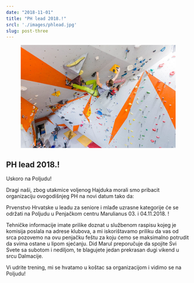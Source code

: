 ```yaml
---
date: "2018-11-01"
title: "PH lead 2018.!"
srcl: './images/phlead.jpg'
slug: post-three
---
```


<!-- markdownlint-disable MD033 -->


<figure class="figure">
    <img src="./images/phlead.jpg" alt="Title"/>
</figure>

## PH lead 2018.!

Uskoro na Poljudu!


Dragi naši, zbog utakmice voljenog Hajduka morali smo pribacit organizaciju ovogodišnjeg PH na novi datum tako da:

Prvenstvo Hrvatske u leadu za seniore i mlađe uzrasne kategorije će se održati na Poljudu u Penjačkom centru Marulianus 03. i 04.11.2018. !

Tehničke informacije imate prilike doznat u službenom raspisu kojeg je komisija poslala na adrese klubova, a mi iskorištavamo priliku da vas od srca pozovemo na ovu penjačku feštu za koju ćemo se maksimalno potrudit da svima ostane u lipom sjećanju. Did Marul preporučuje da spojite Svi Svete sa subotom i nediljom, te blagujete jedan prekrasan dugi vikend u srcu Dalmacije.

Vi udrite trening, mi se hvatamo u koštac sa organizacijom i vidimo se na Poljudu!
